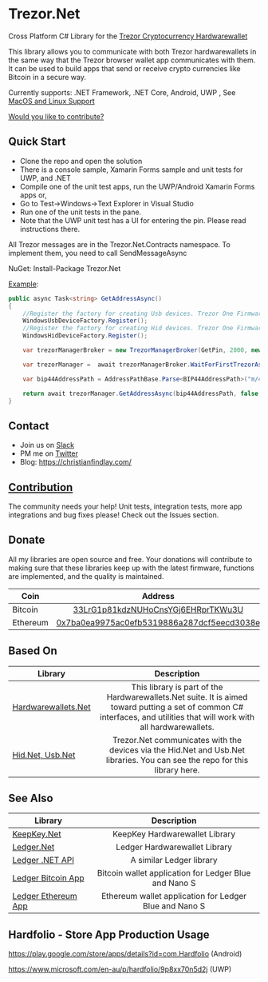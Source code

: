 # Trezor.Net
Cross Platform C# Library for the [Trezor Cryptocurrency Hardwarewallet](https://trezor.io/)

This library allows you to communicate with both Trezor hardwarewallets in the same way that the Trezor browser wallet app communicates with them. It can be used to build apps that send or receive crypto currencies like Bitcoin in a secure way.

Currently supports: .NET Framework, .NET Core, Android, UWP , See [MacOS and Linux Support](https://github.com/MelbourneDeveloper/Device.Net/wiki/Linux-and-MacOS-Support)

[Would you like to contribute?](https://christianfindlay.com/2019/04/28/calling-all-c-crypto-developers/)

## Quick Start

- Clone the repo and open the solution
- There is a console sample, Xamarin Forms sample and unit tests for UWP, and .NET
- Compile one of the unit test apps, run the UWP/Android Xamarin Forms apps or,
- Go to Test->Windows->Text Explorer in Visual Studio
- Run one of the unit tests in the pane.
- Note that the UWP unit test has a UI for entering the pin. Please read instructions there. 

All Trezor messages are in the Trezor.Net.Contracts namespace. To implement them, you need to call SendMessageAsync

NuGet: Install-Package Trezor.Net

[Example](https://github.com/MelbourneDeveloper/Trezor.Net/blob/656c12ba3b0126a8aa5c3f7b576fd535e5286fb7/src/Trezor.Net.UWPUnitTest/UnitTestBase.cs#L46):
````cs
public async Task<string> GetAddressAsync()
{
    //Register the factory for creating Usb devices. Trezor One Firmware 1.7.x, 1.8.x / Trezor Model T 2.1.x
    WindowsUsbDeviceFactory.Register();
    //Register the factory for creating Hid devices. Trezor One Firmware 1.6.x
    WindowsHidDeviceFactory.Register();

    var trezorManagerBroker = new TrezorManagerBroker(GetPin, 2000, new DefaultCoinUtility());

    var trezorManager =  await trezorManagerBroker.WaitForFirstTrezorAsync();

    var bip44AddressPath = AddressPathBase.Parse<BIP44AddressPath>("m/49'/0'/0'/0/0");

    return await trezorManager.GetAddressAsync(bip44AddressPath, false, true);
}
````
## Contact

- Join us on [Slack](https://join.slack.com/t/hardwarewallets/shared_invite/enQtNjA5MDgxMzE2Nzg2LWUyODIzY2U0ODE5OTFlMmI3MGYzY2VkZGJjNTc0OTUwNDliMTg2MzRiNTU1MTVjZjI0YWVhNjQzNjUwMjEyNzQ)
- PM me on [Twitter](https://twitter.com/cfdevelop)
- Blog: https://christianfindlay.com/

## [Contribution](https://github.com/MelbourneDeveloper/Trezor.Net/blob/master/CONTRIBUTING.md)

The community needs your help! Unit tests, integration tests, more app integrations and bug fixes please! Check out the Issues section.

## Donate

All my libraries are open source and free. Your donations will contribute to making sure that these libraries keep up with the latest firmware, functions are implemented, and the quality is maintained.

| Coin           | Address |
| -------------  |:-------------:|
| Bitcoin        | [33LrG1p81kdzNUHoCnsYGj6EHRprTKWu3U](https://www.blockchain.com/btc/address/33LrG1p81kdzNUHoCnsYGj6EHRprTKWu3U) |
| Ethereum       | [0x7ba0ea9975ac0efb5319886a287dcf5eecd3038e](https://etherdonation.com/d?to=0x7ba0ea9975ac0efb5319886a287dcf5eecd3038e) |

## Based On

| Library           | Description |
| -------------  |:-------------:|
| [Hardwarewallets.Net](https://github.com/MelbourneDeveloper/Hardwarewallets.Net) | This library is part of the Hardwarewallets.Net suite. It is aimed toward putting a set of common C# interfaces, and utilities that will work with all hardwarewallets. |
| [Hid.Net, Usb.Net](https://github.com/MelbourneDeveloper/Device.Net)             | Trezor.Net communicates with the devices via the Hid.Net and Usb.Net libraries. You can see the repo for this library here. |

## See Also

| Library           | Description |
| -------------  |:-------------:|
| [KeepKey.Net](https://github.com/MelbourneDeveloper/KeepKey.Net)                 | KeepKey Hardwarewallet Library |
| [Ledger.Net](https://github.com/MelbourneDeveloper/Ledger.Net)                   | Ledger Hardwarewallet Library |
| [Ledger .NET API](https://github.com/LedgerHQ/ledger-dotnet-api)                 | A similar Ledger library |
| [Ledger Bitcoin App](https://github.com/LedgerHQ/blue-app-btc)                   | Bitcoin wallet application for Ledger Blue and Nano S |
| [Ledger Ethereum App](https://github.com/LedgerHQ/blue-app-eth)                  | Ethereum wallet application for Ledger Blue and Nano S |

## Hardfolio - Store App Production Usage

https://play.google.com/store/apps/details?id=com.Hardfolio (Android)

https://www.microsoft.com/en-au/p/hardfolio/9p8xx70n5d2j (UWP)

